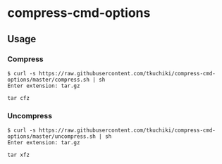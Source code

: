# compress-cmd-options

## Usage

### Compress

```console
$ curl -s https://raw.githubusercontent.com/tkuchiki/compress-cmd-options/master/compress.sh | sh
Enter extension: tar.gz

tar cfz
```

### Uncompress

```console
$ curl -s https://raw.githubusercontent.com/tkuchiki/compress-cmd-options/master/uncompress.sh | sh
Enter extension: tar.gz

tar xfz
```
